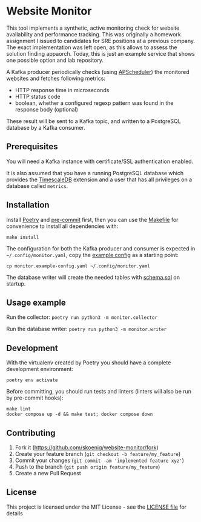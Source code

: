 # Website Monitor

This tool implements a synthetic, active monitoring check for website availability and performance tracking.
This was originally a homework assignment I issued to candidates for SRE positions at a previous company. The exact implementation was left open, as this allows to assess the solution finding appaorch. Today, this is just an example service that shows one possible option and lab repository.

A Kafka producer periodically checks (using [APScheduler](https://apscheduler.readthedocs.io/en/stable/)) the monitored websites and fetches following metrics:
- HTTP response time in microseconds
- HTTP status code
- boolean, whether a configured regexp pattern was found in the response body (optional)

These result will be sent to a Kafka topic, and written to a PostgreSQL database by a Kafka consumer.

## Prerequisites
You will need a Kafka instance with certificate/SSL authentication enabled.

It is also assumed that you have a running PostgreSQL database which provides the [TimescaleDB](https://www.timescale.com/) extension and a user that has all privileges on a database called `metrics`.

## Installation
Install [Poetry](https://python-poetry.org/) and [pre-commit](https://pre-commit.com/) first, then you can use the [Makefile](Makefile) for convenience to install all dependencies with:

    make install

The configuration for both the Kafka producer and consumer is expected in `~/.config/monitor.yaml`, copy the [example config](monitor.example-config.yaml) as a starting point:

    cp monitor.example-config.yaml ~/.config/monitor.yaml

The database writer will create the needed tables with [schema.sql](schema.sql) on startup.

## Usage example

Run the collector: `poetry run python3 -m monitor.collector`

Run the database writer: `poetry run python3 -m monitor.writer`

## Development

With the virtualenv created by Poetry you should have a complete development environment:

    poetry env activate

Before committing, you should run tests and linters (linters will also be run by pre-commit hooks):

    make lint
    docker compose up -d && make test; docker compose down

## Contributing

1. Fork it (<https://github.com/skoenig/website-monitor/fork>)
2. Create your feature branch (`git checkout -b feature/my_feature`)
3. Commit your changes (`git commit -am 'implemented feature xyz'`)
4. Push to the branch (`git push origin feature/my_feature`)
5. Create a new Pull Request

## License

This project is licensed under the MIT License - see the [LICENSE file](LICENSE) for details
